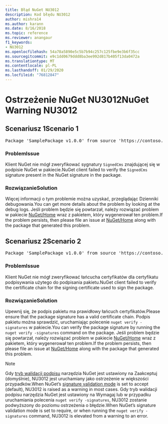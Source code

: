 ```yaml
---
title: Błąd NuGet NU3012
description: Kod błędu NU3012
author: mishra14
ms.author: karann
ms.date: 8/16/2018
ms.topic: reference
ms.reviewer: anangaur
f1_keywords:
- NU3012
ms.openlocfilehash: 54a78a5890e5c5b7b94c257c125fbe9e3b6f35cc
ms.sourcegitcommit: e9c1dd0679ddd8ba3ee992d817b405f13da0472a
ms.translationtype: MT
ms.contentlocale: pl-PL
ms.lasthandoff: 01/29/2020
ms.locfileid: "76812847"
---
```

# <a name="nuget-warning-nu3012"></a><span data-ttu-id="bd8d9-103">Ostrzeżenie NuGet NU3012</span><span class="sxs-lookup"><span data-stu-id="bd8d9-103">NuGet Warning NU3012</span></span>

## <a name="scenario-1"></a><span data-ttu-id="bd8d9-104">Scenariusz 1</span><span class="sxs-lookup"><span data-stu-id="bd8d9-104">Scenario 1</span></span>

<pre>Package 'SamplePackage v1.0.0' from source 'https://contoso.com/index.json': The primary signature validation failed.</pre>

### <a name="issue"></a><span data-ttu-id="bd8d9-105">Problem</span><span class="sxs-lookup"><span data-stu-id="bd8d9-105">Issue</span></span>

<span data-ttu-id="bd8d9-106">Klient NuGet nie mógł zweryfikować sygnatury `SignedCms` znajdującej się w podpisie NuGet w pakiecie.</span><span class="sxs-lookup"><span data-stu-id="bd8d9-106">NuGet client failed to verify the `SignedCms` signature present in the NuGet signature in the package.</span></span>


### <a name="solution"></a><span data-ttu-id="bd8d9-107">Rozwiązanie</span><span class="sxs-lookup"><span data-stu-id="bd8d9-107">Solution</span></span>

<span data-ttu-id="bd8d9-108">Więcej informacji o tym problemie można uzyskać, przeglądając Dzienniki debugowania.</span><span class="sxs-lookup"><span data-stu-id="bd8d9-108">You can get more details about the problem by looking at the debug logs.</span></span> <span data-ttu-id="bd8d9-109">Jeśli problem będzie się powtarzał, należy rozwiązać problem w pakiecie [NuGet/Home](https://github.com/NuGet/Home/issues) wraz z pakietem, który wygenerował ten problem.</span><span class="sxs-lookup"><span data-stu-id="bd8d9-109">If the problem persists, then please file an issue at [NuGet/Home](https://github.com/NuGet/Home/issues) along with the package that generated this problem.</span></span>



## <a name="scenario-2"></a><span data-ttu-id="bd8d9-110">Scenariusz 2</span><span class="sxs-lookup"><span data-stu-id="bd8d9-110">Scenario 2</span></span>

<pre>Package 'SamplePackage v1.0.0' from source 'https://contoso.com/index.json': The primary signature found a chain building issue:  A certificate chain processed, but terminated in a root certificate which is not trusted by the trust provider.</pre>

### <a name="issue"></a><span data-ttu-id="bd8d9-111">Problem</span><span class="sxs-lookup"><span data-stu-id="bd8d9-111">Issue</span></span>

<span data-ttu-id="bd8d9-112">Klient NuGet nie mógł zweryfikować łańcucha certyfikatów dla certyfikatu podpisywania użytego do podpisania pakietu.</span><span class="sxs-lookup"><span data-stu-id="bd8d9-112">NuGet client failed to verify the certificate chain for the signing certificate used to sign the package.</span></span>


### <a name="solution"></a><span data-ttu-id="bd8d9-113">Rozwiązanie</span><span class="sxs-lookup"><span data-stu-id="bd8d9-113">Solution</span></span>

<span data-ttu-id="bd8d9-114">Upewnij się, że podpis pakietu ma prawidłowy łańcuch certyfikatów.</span><span class="sxs-lookup"><span data-stu-id="bd8d9-114">Please ensure that the package signature has a valid certificate chain.</span></span> <span data-ttu-id="bd8d9-115">Podpis pakietu można sprawdzić, uruchamiając polecenie `nuget verify -signatures` w pakiecie.</span><span class="sxs-lookup"><span data-stu-id="bd8d9-115">You can verify the package signature by running the `nuget verify -signatures` command on the package.</span></span> <span data-ttu-id="bd8d9-116">Jeśli problem będzie się powtarzał, należy rozwiązać problem w pakiecie [NuGet/Home](https://github.com/NuGet/Home/issues) wraz z pakietem, który wygenerował ten problem.</span><span class="sxs-lookup"><span data-stu-id="bd8d9-116">If the problem persists, then please file an issue at [NuGet/Home](https://github.com/NuGet/Home/issues) along with the package that generated this problem.</span></span>


> [!Note]
> <span data-ttu-id="bd8d9-117">Gdy [tryb walidacji podpisu](../../consume-packages/installing-signed-packages.md#configure-package-signature-requirements) narzędzia NuGet jest ustawiony na Zaakceptuj (domyślnie), NU3012 jest uruchamiany jako ostrzeżenie w większości przypadków.</span><span class="sxs-lookup"><span data-stu-id="bd8d9-117">When NuGet’s [signature validation mode](../../consume-packages/installing-signed-packages.md#configure-package-signature-requirements) is set to accept (default), NU3012 is raised as a warning in most cases.</span></span> <span data-ttu-id="bd8d9-118">Gdy tryb walidacji podpisu narzędzia NuGet jest ustawiony na Wymagaj lub w przypadku uruchamiania polecenia `nuget verify -signatures`, NU3012 zostanie podwyższony do poziomu ostrzeżenia o błędzie.</span><span class="sxs-lookup"><span data-stu-id="bd8d9-118">When NuGet’s signature validation mode is set to require, or when running the `nuget verify -signatures` command, NU3012 is elevated from a warning to an error.</span></span> 
